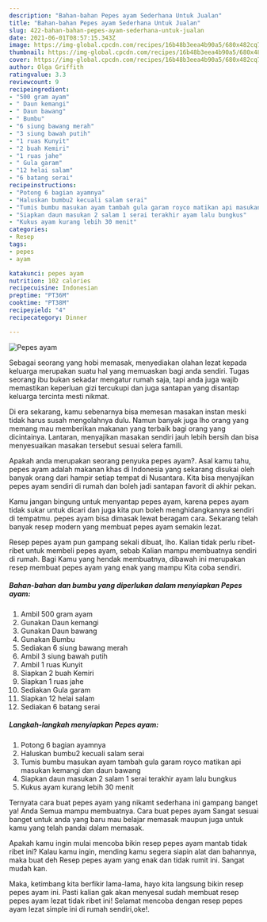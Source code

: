 ```yaml
---
description: "Bahan-bahan Pepes ayam Sederhana Untuk Jualan"
title: "Bahan-bahan Pepes ayam Sederhana Untuk Jualan"
slug: 422-bahan-bahan-pepes-ayam-sederhana-untuk-jualan
date: 2021-06-01T08:57:15.343Z
image: https://img-global.cpcdn.com/recipes/16b48b3eea4b90a5/680x482cq70/pepes-ayam-foto-resep-utama.jpg
thumbnail: https://img-global.cpcdn.com/recipes/16b48b3eea4b90a5/680x482cq70/pepes-ayam-foto-resep-utama.jpg
cover: https://img-global.cpcdn.com/recipes/16b48b3eea4b90a5/680x482cq70/pepes-ayam-foto-resep-utama.jpg
author: Olga Griffith
ratingvalue: 3.3
reviewcount: 9
recipeingredient:
- "500 gram ayam"
- " Daun kemangi"
- " Daun bawang"
- " Bumbu"
- "6 siung bawang merah"
- "3 siung bawah putih"
- "1 ruas Kunyit"
- "2 buah Kemiri"
- "1 ruas jahe"
- " Gula garam"
- "12 helai salam"
- "6 batang serai"
recipeinstructions:
- "Potong 6 bagian ayamnya"
- "Haluskan bumbu2 kecuali salam serai"
- "Tumis bumbu masukan ayam tambah gula garam royco matikan api masukan kemangi dan daun bawang"
- "Siapkan daun masukan 2 salam 1 serai terakhir ayam lalu bungkus"
- "Kukus ayam kurang lebih 30 menit"
categories:
- Resep
tags:
- pepes
- ayam

katakunci: pepes ayam 
nutrition: 102 calories
recipecuisine: Indonesian
preptime: "PT36M"
cooktime: "PT38M"
recipeyield: "4"
recipecategory: Dinner

---
```



![Pepes ayam](https://img-global.cpcdn.com/recipes/16b48b3eea4b90a5/680x482cq70/pepes-ayam-foto-resep-utama.jpg)

Sebagai seorang yang hobi memasak, menyediakan olahan lezat kepada keluarga merupakan suatu hal yang memuaskan bagi anda sendiri. Tugas seorang ibu bukan sekadar mengatur rumah saja, tapi anda juga wajib memastikan keperluan gizi tercukupi dan juga santapan yang disantap keluarga tercinta mesti nikmat.

Di era  sekarang, kamu sebenarnya bisa memesan masakan instan meski tidak harus susah mengolahnya dulu. Namun banyak juga lho orang yang memang mau memberikan makanan yang terbaik bagi orang yang dicintainya. Lantaran, menyajikan masakan sendiri jauh lebih bersih dan bisa menyesuaikan masakan tersebut sesuai selera famili. 



Apakah anda merupakan seorang penyuka pepes ayam?. Asal kamu tahu, pepes ayam adalah makanan khas di Indonesia yang sekarang disukai oleh banyak orang dari hampir setiap tempat di Nusantara. Kita bisa menyajikan pepes ayam sendiri di rumah dan boleh jadi santapan favorit di akhir pekan.

Kamu jangan bingung untuk menyantap pepes ayam, karena pepes ayam tidak sukar untuk dicari dan juga kita pun boleh menghidangkannya sendiri di tempatmu. pepes ayam bisa dimasak lewat beragam cara. Sekarang telah banyak resep modern yang membuat pepes ayam semakin lezat.

Resep pepes ayam pun gampang sekali dibuat, lho. Kalian tidak perlu ribet-ribet untuk membeli pepes ayam, sebab Kalian mampu membuatnya sendiri di rumah. Bagi Kamu yang hendak membuatnya, dibawah ini merupakan resep membuat pepes ayam yang enak yang mampu Kita coba sendiri.

<!--inarticleads1-->

##### Bahan-bahan dan bumbu yang diperlukan dalam menyiapkan Pepes ayam:

1. Ambil 500 gram ayam
1. Gunakan  Daun kemangi
1. Gunakan  Daun bawang
1. Gunakan  Bumbu
1. Sediakan 6 siung bawang merah
1. Ambil 3 siung bawah putih
1. Ambil 1 ruas Kunyit
1. Siapkan 2 buah Kemiri
1. Siapkan 1 ruas jahe
1. Sediakan  Gula garam
1. Siapkan 12 helai salam
1. Sediakan 6 batang serai




<!--inarticleads2-->

##### Langkah-langkah menyiapkan Pepes ayam:

1. Potong 6 bagian ayamnya
1. Haluskan bumbu2 kecuali salam serai
1. Tumis bumbu masukan ayam tambah gula garam royco matikan api masukan kemangi dan daun bawang
1. Siapkan daun masukan 2 salam 1 serai terakhir ayam lalu bungkus
1. Kukus ayam kurang lebih 30 menit




Ternyata cara buat pepes ayam yang nikamt sederhana ini gampang banget ya! Anda Semua mampu membuatnya. Cara buat pepes ayam Sangat sesuai banget untuk anda yang baru mau belajar memasak maupun juga untuk kamu yang telah pandai dalam memasak.

Apakah kamu ingin mulai mencoba bikin resep pepes ayam mantab tidak ribet ini? Kalau kamu ingin, mending kamu segera siapin alat dan bahannya, maka buat deh Resep pepes ayam yang enak dan tidak rumit ini. Sangat mudah kan. 

Maka, ketimbang kita berfikir lama-lama, hayo kita langsung bikin resep pepes ayam ini. Pasti kalian gak akan menyesal sudah membuat resep pepes ayam lezat tidak ribet ini! Selamat mencoba dengan resep pepes ayam lezat simple ini di rumah sendiri,oke!.

